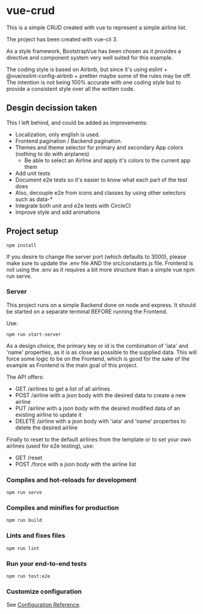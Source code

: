 # vue-crud

This is a simple CRUD created with vue to represent a simple airline list.

The project has been created with vue-cli 3.

As a style framework, BootstrapVue has been chosen as it provides a directive and component system very well suited for this example.

The coding style is based on Airbnb, but since it's using eslint + @vue/eslint-config-airbnb + prettier maybe some of the rules may be off. The intention is not being 100% accurate with one coding style but to provide a consistent style over all the written code.

## Desgin decission taken

This I left behind, and could be added as improvements:

- Localization, only english is used.
- Frontend pagination / Backend pagination.
- Themes and theme selector for primary and secondary App colors (nothing to do with airplanes)
  - Be able to select an Airline and apply it's colors to the current app them
- Add unit tests
- Document e2e tests so it's easier to know what each part of the test does
- Also, decouple e2e from icons and classes by using other selectors such as data-\*
- Integrate both unit and e2e tests with CircleCI
- Improve style and add animations

## Project setup

```
npm install
```

If you desire to change the server port (which defaults to 3000), please make sure to update the .env file AND the src/constants.js file.
Frontend is not using the .env as it requires a bit more structure than a simple vue npm run serve.

### Server

This project runs on a simple Backend done on node and express. It should be started on a separate terminal BEFORE running the Frontend.

Use:

```
npm run start-server
```

As a design choice, the primary key or id is the combination of 'iata' and 'name' properties, as it is as close as possible to the supplied data. This will force some logic to be on the Frontend, which is good for the sake of the example as Frontend is the main goal of this project.

The API offers:

- GET /airlines to get a list of all airlines
- POST /airline with a json body with the desired data to create a new airline
- PUT /airline with a json body with the desired modified data of an existing airline to update it
- DELETE /airline with a json body with 'iata' and 'name' properties to delete the desired airline

Finally to reset to the default airlines from the template or to set your own airlines (used for e2e testing), use:

- GET /reset
- POST /force with a json body with the airline list

### Compiles and hot-reloads for development

```
npm run serve
```

### Compiles and minifies for production

```
npm run build
```

### Lints and fixes files

```
npm run lint
```

### Run your end-to-end tests

```
npm run test:e2e
```

### Customize configuration

See [Configuration Reference](https://cli.vuejs.org/config/).
